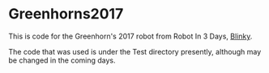 # Greenhorns2017

This is code for the Greenhorn's 2017 robot from Robot In 3 Days, [Blinky](https://www.youtube.com/watch?v=TvDxyMOSMZ0).

The code that was used is under the Test directory presently, although may be changed in the coming days.
